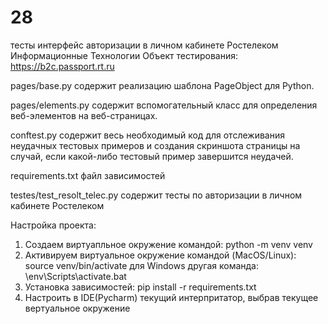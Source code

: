 # 28
тесты интерфейс авторизации в личном кабинете Ростелеком Информационные Технологии
Объект тестирования: https://b2c.passport.rt.ru

pages/base.py содержит реализацию шаблона PageObject для Python.

pages/elements.py содержит вспомогательный класс для определения веб-элементов на веб-страницах.

conftest.py содержит весь необходимый код для отслеживания неудачных тестовых примеров и создания скриншота страницы на случай, если какой-либо тестовый пример завершится неудачей.

requirements.txt файл зависимостей

testes/test_resolt_telec.py содержит тесты по авторизации в личном кабинете Ростелеком


Настройка проекта:
1. Создаем виртуапльное окружение командой:
    python -m venv venv
2. Активируем виртуальное окружение командой (MacOS/Linux):
    source venv/bin/activate
   для Windows другая команда:
    \env\Scripts\activate.bat
3. Установка зависимостей:
    pip install -r requirements.txt
4. Настроить в IDE(Pycharm) текущий интерпритатор, выбрав текущее вертуальное окружение
